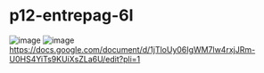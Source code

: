 # p12-entrepag-6I

![image](https://github.com/HiramJJG/p12-entrepag-6I/assets/144726165/b746df95-7dd9-44d0-a3a6-8d0345b55b87)
![image](https://github.com/HiramJJG/p12-entrepag-6I/assets/144726165/f444e1a5-c13d-4c5b-bc20-ffcc357a8c53)
https://docs.google.com/document/d/1jTloUy06IgWM7lw4rxjJRm-U0HS4YiTs9KUiXsZLa6U/edit?pli=1

